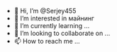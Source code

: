 - 👋 Hi, I’m @Serjey455
- 👀 I’m interested in  майнинг
- 🌱 I’m currently learning ...
- 💞️ I’m looking to collaborate on ...
- 📫 How to reach me ...

<!---
Serjey455/Serjey455 is a ✨ special ✨ repository because its `README.md` (this file) appears on your GitHub profile.
You can click the Preview link to take a look at your changes.
--->
